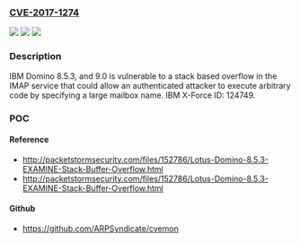 ### [CVE-2017-1274](https://cve.mitre.org/cgi-bin/cvename.cgi?name=CVE-2017-1274)
![](https://img.shields.io/static/v1?label=Product&message=Domino&color=blue)
![](https://img.shields.io/static/v1?label=Version&message=n%2Fa&color=blue)
![](https://img.shields.io/static/v1?label=Vulnerability&message=Gain%20Access&color=brighgreen)

### Description

IBM Domino 8.5.3, and 9.0 is vulnerable to a stack based overflow in the IMAP service that could allow an authenticated attacker to execute arbitrary code by specifying a large mailbox name. IBM X-Force ID: 124749.

### POC

#### Reference
- http://packetstormsecurity.com/files/152786/Lotus-Domino-8.5.3-EXAMINE-Stack-Buffer-Overflow.html
- http://packetstormsecurity.com/files/152786/Lotus-Domino-8.5.3-EXAMINE-Stack-Buffer-Overflow.html

#### Github
- https://github.com/ARPSyndicate/cvemon

